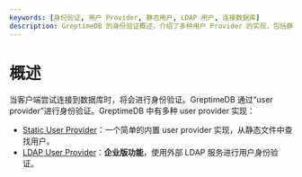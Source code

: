 ```yaml
---
keywords: [身份验证, 用户 Provider, 静态用户, LDAP 用户, 连接数据库]
description: GreptimeDB 的身份验证概述，介绍了多种用户 Provider 的实现，包括静态用户 Provider 和 LDAP 用户 Provider。
---
```


# 概述

当客户端尝试连接到数据库时，将会进行身份验证。GreptimeDB 通过“user provider”进行身份验证。GreptimeDB 中有多种 user
provider 实现：

- [Static User Provider](./static.md)：一个简单的内置 user provider 实现，从静态文件中查找用户。
- [LDAP User Provider](/enterprise/deployments/authentication.md)：**企业版功能**，使用外部 LDAP 服务进行用户身份验证。

